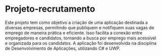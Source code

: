 # Projeto-recrutamento

Este projeto tem como objetivo a criação de uma aplicação destinada a diversas empresas, permitindo que publiquem e notifiquem suas vagas de emprego de maneira prática e eficiente. Isso facilita a conexão entre empregadores e candidatos, tornando a busca por emprego mais acessível e organizada para os candidatos. A aplicação foi desenvolvida na disciplina de Desenvolvimento de Aplicações, utilizando C# e UWP.
